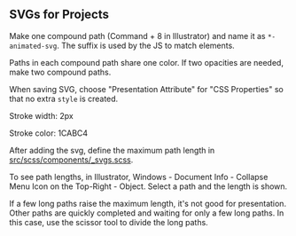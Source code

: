 ## SVGs for Projects

Make one compound path (Command + 8 in Illustrator) and name it as `*-animated-svg`.
The suffix is used by the JS to match elements.

Paths in each compound path share one color.
If two opacities are needed, make two compound paths.

When saving SVG, choose "Presentation Attribute" for "CSS Properties" so that no extra `style` is created.

Stroke width: 2px

Stroke color: 1CABC4

After adding the svg, define the maximum path length in [src/scss/components/_svgs.scss](../src/scss/components/_svgs.scss).

To see path lengths, in Illustrator, Windows - Document Info - Collapse Menu Icon on the Top-Right - Object.
Select a path and the length is shown.

If a few long paths raise the maximum length, it's not good for presentation.
Other paths are quickly completed and waiting for only a few long paths.
In this case, use the scissor tool to divide the long paths.